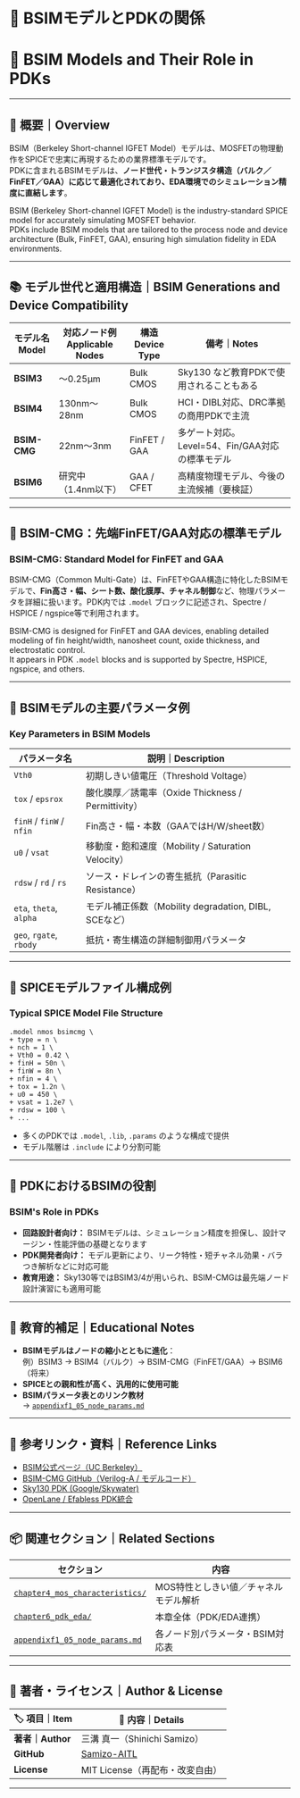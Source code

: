 # 📐 BSIMモデルとPDKの関係  
# 📐 BSIM Models and Their Role in PDKs

---

## 🎯 概要｜Overview

BSIM（Berkeley Short-channel IGFET Model）モデルは、MOSFETの物理動作をSPICEで忠実に再現するための業界標準モデルです。  
PDKに含まれるBSIMモデルは、**ノード世代・トランジスタ構造（バルク／FinFET／GAA）に応じて最適化されており、EDA環境でのシミュレーション精度に直結します**。

BSIM (Berkeley Short-channel IGFET Model) is the industry-standard SPICE model for accurately simulating MOSFET behavior.  
PDKs include BSIM models that are tailored to the process node and device architecture (Bulk, FinFET, GAA), ensuring high simulation fidelity in EDA environments.

---

## 📚 モデル世代と適用構造｜BSIM Generations and Device Compatibility

| モデル名<br>Model | 対応ノード例<br>Applicable Nodes | 構造<br>Device Type | 備考｜Notes |
|------------------|------------------------------|---------------------|-------------------------|
| **BSIM3**        | ～0.25μm                     | Bulk CMOS           | Sky130 など教育PDKで使用されることもある |
| **BSIM4**        | 130nm〜28nm                  | Bulk CMOS           | HCI・DIBL対応、DRC準拠の商用PDKで主流 |
| **BSIM-CMG**     | 22nm〜3nm                    | FinFET / GAA        | 多ゲート対応。Level=54、Fin/GAA対応の標準モデル |
| **BSIM6**        | 研究中（1.4nm以下）          | GAA / CFET          | 高精度物理モデル、今後の主流候補（要検証） |

---

## 🔬 BSIM-CMG：先端FinFET/GAA対応の標準モデル  
### BSIM-CMG: Standard Model for FinFET and GAA

BSIM-CMG（Common Multi-Gate）は、FinFETやGAA構造に特化したBSIMモデルで、**Fin高さ・幅、シート数、酸化膜厚、チャネル制御**など、物理パラメータを詳細に扱います。PDK内では `.model` ブロックに記述され、Spectre / HSPICE / ngspice等で利用されます。

BSIM-CMG is designed for FinFET and GAA devices, enabling detailed modeling of fin height/width, nanosheet count, oxide thickness, and electrostatic control.  
It appears in PDK `.model` blocks and is supported by Spectre, HSPICE, ngspice, and others.

---

## 🧾 BSIMモデルの主要パラメータ例  
### Key Parameters in BSIM Models

| パラメータ名 | 説明｜Description |
|--------------|------------------|
| `Vth0`       | 初期しきい値電圧（Threshold Voltage） |
| `tox` / `epsrox` | 酸化膜厚／誘電率（Oxide Thickness / Permittivity） |
| `finH` / `finW` / `nfin` | Fin高さ・幅・本数（GAAではH/W/sheet数） |
| `u0` / `vsat` | 移動度・飽和速度（Mobility / Saturation Velocity） |
| `rdsw` / `rd` / `rs` | ソース・ドレインの寄生抵抗（Parasitic Resistance） |
| `eta`, `theta`, `alpha` | モデル補正係数（Mobility degradation, DIBL, SCEなど） |
| `geo`, `rgate`, `rbody` | 抵抗・寄生構造の詳細制御用パラメータ |

---

## 🧪 SPICEモデルファイル構成例  
### Typical SPICE Model File Structure

```spice
.model nmos bsimcmg \
+ type = n \
+ nch = 1 \
+ Vth0 = 0.42 \
+ finH = 50n \
+ finW = 8n \
+ nfin = 4 \
+ tox = 1.2n \
+ u0 = 450 \
+ vsat = 1.2e7 \
+ rdsw = 100 \
+ ...
```

- 多くのPDKでは `.model`, `.lib`, `.params` のような構成で提供  
- モデル階層は `.include` により分割可能

---

## 📎 PDKにおけるBSIMの役割  
### BSIM's Role in PDKs

- **回路設計者向け：** BSIMモデルは、シミュレーション精度を担保し、設計マージン・性能評価の基礎となります  
- **PDK開発者向け：** モデル更新により、リーク特性・短チャネル効果・バラつき解析などに対応可能  
- **教育用途：** Sky130等ではBSIM3/4が用いられ、BSIM-CMGは最先端ノード設計演習にも適用可能

---

## 🧠 教育的補足｜Educational Notes

- **BSIMモデルはノードの縮小とともに進化**：  
  例）BSIM3 → BSIM4（バルク）→ BSIM-CMG（FinFET/GAA）→ BSIM6（将来）  
- **SPICEとの親和性が高く、汎用的に使用可能**  
- **BSIMパラメータ表とのリンク教材**  
  → [`appendixf1_05_node_params.md`](../appendix/appendixf1_05_node_params.md)

---

## 📘 参考リンク・資料｜Reference Links

- [BSIM公式ページ（UC Berkeley）](https://bsim.berkeley.edu/)  
- [BSIM-CMG GitHub（Verilog-A / モデルコード）](https://github.com/ucbsimgroup)  
- [Sky130 PDK (Google/Skywater)](https://github.com/google/skywater-pdk)  
- [OpenLane / Efabless PDK統合](https://github.com/The-OpenROAD-Project/OpenLane)

---

## 📦 関連セクション｜Related Sections

| セクション | 内容 |
|------------|------|
| [`chapter4_mos_characteristics/`](../chapter4_mos_characteristics/) | MOS特性としきい値／チャネルモデル解析 |
| [`chapter6_pdk_eda/`](../chapter6_pdk_eda/) | 本章全体（PDK/EDA連携） |
| [`appendixf1_05_node_params.md`](../appendix/appendixf1_05_node_params.md) | 各ノード別パラメータ・BSIM対応表 |

---

## 👤 著者・ライセンス｜Author & License

| 🏷️ 項目｜Item | 📝 内容｜Details |
|---------------|-------------------|
| **著者｜Author** | 三溝 真一（Shinichi Samizo） |
| **GitHub** | [Samizo-AITL](https://github.com/Samizo-AITL) |
| **License** | MIT License（再配布・改変自由） |

---
